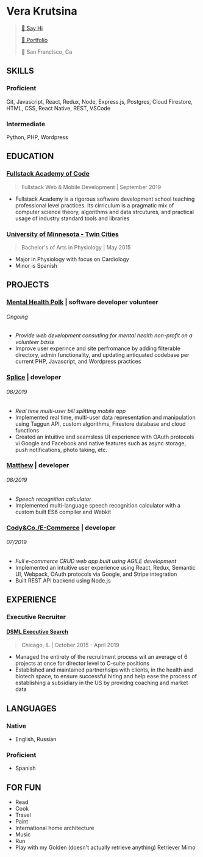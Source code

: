 # Vera Krutsina 
> [:email: Say Hi](mailto:vera.krutsina@gmail.com)
> 
> [:slightly_smiling_face: Portfolio](http://verakrutsina.com)
>
> :bridge_at_night: San Francisco, Ca 

## SKILLS 

### Proficient 

Git, Javascript, React, Redux, Node, Express.js, Postgres, Cloud Firestore, HTML, CSS, React Native, REST, VSCode

### Intermediate 

Python, PHP, Wordpress 

## EDUCATION 

### [Fullstack Academy of Code](https://www.fullstackacademy.com/)

> Fullstack Web & Mobile Development | September 2019 

- Fullstack Academy is a rigorous software development school teaching professional level practices. Its cirriculum is a pragmatic mix of computer science theory, algorithms and data strcutures, and practical usage of industry standard tools and libraries  

### [University of Minnesota - Twin Cities](https://twin-cities.umn.edu/)

> Bachelor's of Arts in Physiology | May 2015

- Major in Physiology with focus on Cardiology 
- Minor is Spanish 


## PROJECTS 

### [Mental Health Polk](https://mentalhealthpolk.org/) | software developer volunteer 
###### Ongoing 

- *Provide web development consutling for mental health non-profit on a volunteer basis*
- Improve user experince and site perfromance by adding filterable directory, admin functionality, and updating antiquated codebase per current PHP, Javascript, and Wordpress practices 

### [Splice](https://github.com/splice-capstone/splice) | developer  
###### 08/2019 

- *Real time multi-user bill splitting mobile app*
- Implemented real time, multi-user data representation and manipulation using Taggun API, custom algorithms, Firestore database and cloud functions
- Created an intuitive and seamsless UI experience with OAuth protocols vi Google and Facebook and native features such as async storage, push notifications, photo taking, etc. 

### [Matthew](https://github.com/vkrutsina/stackspeech) | developer  
###### 08/2019 

- *Speech recognition calculator*
- Implemented multi-language speech recognition calculator with a custom built ES6 compiler and Webkit 

### [Cody&Co./E-Commerce](https://github.com/graceshopper-coolname/Graceshopper-app) | developer  
###### 07/2019 

- *Full e-commerce CRUD web app built using AGILE development*
- Implemented an intuitive user experience using React, Redux, Semantic UI, Webpack, OAuth protocols via Google, and Stripe integration 
- Built REST API backend using Node.js


## EXPERIENCE 

### Executive Recruiter 
#### [DSML Executive Search](https://dsmlexecutivesearch.com/)
> 
> Chicago, IL | October 2015 - April 2019 

- Managed the entirety of the recruitment process wit an average of 6 projects at once for director level to C-suite positions
- Established and maintained partnerhsips with clients, in the health and biotech space, to ensure successful hiring and help ease the process of establishing a subsidiary in the US by providng coaching and market data 

## LANGUAGES 

### Native 
- English, Russian 

### Proficient 
- Spanish 

## FOR FUN 
- Read 
- Cook 
- Travel 
- Paint 
- International home architecture 
- Music 
- Run 
- Play with my Golden (doesn't actually retrieve anything) Retriever Mimo
